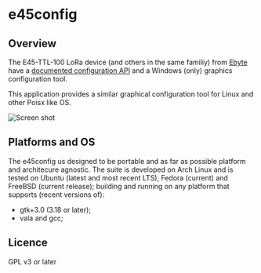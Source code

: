 e45config
=========

## Overview

The E45-TTL-100 LoRa device (and others in the same familiy) from [Ebyte](http://www.cdebyte.com/en/product-view-news.aspx?id=132)
 have a [documented configuration API](http://www.cdebyte.com/en/downpdf.aspx?id=132) and a Windows (only) graphics configuration tool.

This application provides a similar graphical configuration tool for
Linux and other Poisx like OS.

![Screen shot](https://raw.githubusercontent.com/wiki/stronnag/e45config/images/e45config.png)

## Platforms and OS

The e45config us designed to be portable and as far as possible platform
and architecure agnostic. The suite is developed on Arch Linux and is
tested on Ubuntu (latest and most recent LTS), Fedora (current) and
FreeBSD (current release); building and running on any platform that
supports (recent versions of):

* gtk+3.0 (3.18 or later);
* vala and gcc;

## Licence

GPL v3 or later
